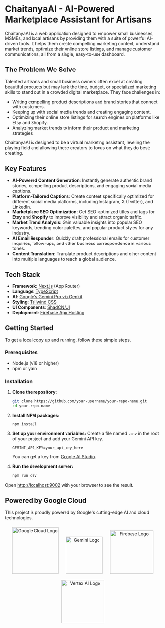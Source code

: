 # ChaitanyaAI - AI-Powered Marketplace Assistant for Artisans

ChaitanyaAI is a web application designed to empower small businesses, MSMEs, and local artisans by providing them with a suite of powerful AI-driven tools. It helps them create compelling marketing content, understand market trends, optimize their online store listings, and manage customer communications, all from a single, easy-to-use dashboard.

## The Problem We Solve

Talented artisans and small business owners often excel at creating beautiful products but may lack the time, budget, or specialized marketing skills to stand out in a crowded digital marketplace. They face challenges in:
- Writing compelling product descriptions and brand stories that connect with customers.
- Keeping up with social media trends and creating engaging content.
- Optimizing their online store listings for search engines on platforms like Etsy and Shopify.
- Analyzing market trends to inform their product and marketing strategies.

ChaitanyaAI is designed to be a virtual marketing assistant, leveling the playing field and allowing these creators to focus on what they do best: creating.

## Key Features

- **AI-Powered Content Generation**: Instantly generate authentic brand stories, compelling product descriptions, and engaging social media captions.
- **Platform-Tailored Captions**: Create content specifically optimized for different social media platforms, including Instagram, X (Twitter), and LinkedIn.
- **Marketplace SEO Optimization**: Get SEO-optimized titles and tags for **Etsy** and **Shopify** to improve visibility and attract organic traffic.
- **Market Trend Analysis**: Gain valuable insights into popular SEO keywords, trending color palettes, and popular product styles for any industry.
- **AI Email Responder**: Quickly draft professional emails for customer inquiries, follow-ups, and other business correspondence in various tones.
- **Content Translation**: Translate product descriptions and other content into multiple languages to reach a global audience.

## Tech Stack

- **Framework**: [Next.js](https://nextjs.org/) (App Router)
- **Language**: [TypeScript](https://www.typescriptlang.org/)
- **AI**: [Google's Gemini Pro via Genkit](https://firebase.google.com/docs/genkit)
- **Styling**: [Tailwind CSS](https://tailwindcss.com/)
- **UI Components**: [ShadCN/UI](https://ui.shadcn.com/)
- **Deployment**: [Firebase App Hosting](https://firebase.google.com/docs/hosting)

## Getting Started

To get a local copy up and running, follow these simple steps.

### Prerequisites

- Node.js (v18 or higher)
- npm or yarn

### Installation

1.  **Clone the repository:**
    ```sh
    git clone https://github.com/your-username/your-repo-name.git
    cd your-repo-name
    ```

2.  **Install NPM packages:**
    ```sh
    npm install
    ```

3.  **Set up your environment variables:**
    Create a file named `.env` in the root of your project and add your Gemini API key.
    ```
    GEMINI_API_KEY=your_api_key_here
    ```
    You can get a key from [Google AI Studio](https://aistudio.google.com/app/apikey).

4.  **Run the development server:**
    ```sh
    npm run dev
    ```

Open [http://localhost:9002](http://localhost:9002) with your browser to see the result.

## Powered by Google Cloud

This project is proudly powered by Google's cutting-edge AI and cloud technologies.

<div align="center">
  <a href="https://cloud.google.com/" target="_blank" rel="noopener noreferrer"><img src="https://res.cloudinary.com/dnhx7xyz2/image/upload/v1758454710/Google_Cloud_logo.svg_sfwwbj.png" width="150" alt="Google Cloud Logo" style="margin: 10px;"/></a>
  <a href="https://deepmind.google/technologies/gemini/" target="_blank" rel="noopener noreferrer"><img src="https://res.cloudinary.com/dnhx7xyz2/image/upload/v1758456539/New_Google_Gemini_logo_2025_vvsg89.png" width="120" alt="Gemini Logo" style="margin: 10px;"/></a>
  <a href="https://firebase.google.com/" target="_blank" rel="noopener noreferrer"><img src="https://res.cloudinary.com/dnhx7xyz2/image/upload/v1758454709/firebase_logo_daipos.svg" width="140" alt="Firebase Logo" style="margin: 10px;"/></a>
  <a href="https://cloud.google.com/vertex-ai" target="_blank" rel="noopener noreferrer"><img src="https://res.cloudinary.com/dnhx7xyz2/image/upload/v1758456762/Newvertixailogo-3-_1_tp9oqr.png" width="140" alt="Vertex AI Logo" style="margin: 10px;"/></a>
</div>
